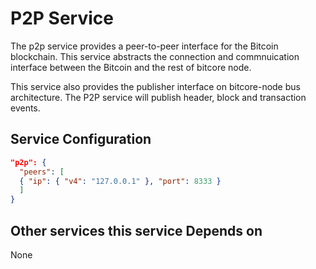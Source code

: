 # P2P Service

The p2p service provides a peer-to-peer interface for the Bitcoin blockchain. This service abstracts the connection and commnuication interface between the Bitcoin and the rest of bitcore node.


This service also provides the publisher interface on bitcore-node bus architecture. The P2P service will publish header, block and transaction events.

## Service Configuration

```json
"p2p": {
  "peers": [
  { "ip": { "v4": "127.0.0.1" }, "port": 8333 }
  ]
}
```

## Other services this service Depends on

None

